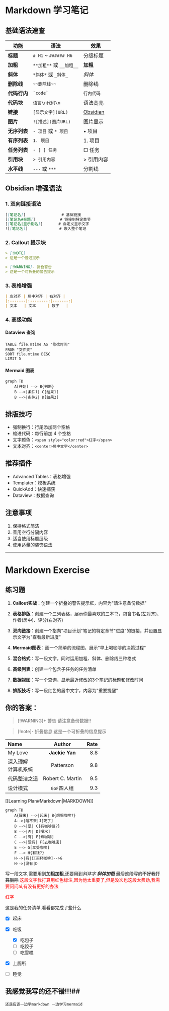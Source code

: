 # Markdown 学习笔记

## 基础语法速查

| 功能 | 语法 | 效果 |
|------|------|------|
| **标题** | `# H1` ~ `###### H6` | 分级标题 |
| **加粗** | `**加粗**` 或 `__加粗__` | **加粗** |
| **斜体** | `*斜体*` 或 `_斜体_` | *斜体* |
| **删除线** | `~~删除线~~` | ~~删除线~~ |
| **代码行内** | `` `code` `` | `行内代码` |
| **代码块** | ````语言\n代码\n```` | 语法高亮 |
| **链接** | `[显示文字](URL)` | [Obsidian](https://obsidian.md) |
| **图片** | `![描述](图片URL)` | 图片显示 |
| **无序列表** | `- 项目` 或 `* 项目` | • 项目 |
| **有序列表** | `1. 项目` | 1. 项目 |
| **任务列表** | `- [ ] 任务` | □ 任务 |
| **引用块** | `> 引用内容` | > 引用内容 |
| **水平线** | `---` 或 `***` | 分割线 |

## Obsidian 增强语法

### 1. 双向链接语法

```markdown
[[笔记名]]                # 基础链接
[[笔记名#标题]]           # 链接到特定章节
[[笔记名|显示别名]]       # 自定义显示文字
![[笔记名]]              # 嵌入整个笔记
```

### 2. Callout 提示块

```markdown
> [!NOTE] 
> 这是一个普通提示

> [!WARNING]- 折叠警告
> 这是一个可折叠的警告提示
```

### 3. 表格增强

```markdown
| 左对齐 | 居中对齐 | 右对齐 |
|:-------|:--------:|-------:|
| 文本   | 文本     | 数字   |
```

### 4. 高级功能

#### Dataview 查询

```dataview
TABLE file.mtime AS "修改时间"
FROM "文件夹"
SORT file.mtime DESC
LIMIT 5
```

#### Mermaid 图表

```mermaid
graph TD
    A[开始] --> B{判断}
    B -->|条件1| C[结果1]
    B -->|条件2| D[结果2]
```

## 排版技巧

- 强制换行：行尾添加两个空格  
- 缩进代码：每行前加 4 个空格
- 文字颜色：`<span style="color:red">红字</span>`
- 文本对齐：`<center>居中文字</center>`

## 推荐插件

- Advanced Tables：表格增强
- Templater：模板系统
- QuickAdd：快速捕获
- Dataview：数据查询

## 注意事项

1. 保持格式简洁
2. 善用空行分隔内容
3. 适当使用标题层级
4. 使用适量的装饰语法

---

# Markdown Exercise

## 练习题

1. **Callout实战**：创建一个折叠的警告提示框，内容为"请注意备份数据"

2. **表格排版**：创建一个三列表格，展示你最喜欢的三本书，包含书名(左对齐)、作者(居中)、评分(右对齐)

3. **双向链接**：创建一个指向"项目计划"笔记的特定章节"进度"的链接，并设置显示文字为"查看最新进度"

4. **Mermaid图表**：画一个简单的流程图，展示"早上喝咖啡的决策过程"

5. **混合格式**：写一段文字，同时运用加粗、斜体、删除线三种格式

6. **高级列表**：创建一个包含子任务的任务清单

7. **数据视图**：写一个查询，显示最近修改的3个笔记的标题和修改时间

8. **排版技巧**：写一段红色的居中文字，内容为"重要提醒"

## 你的答案：

>[!WARNING]+ 警告
>请注意备份数据!!

> [!note]- 折叠信息
> 这是一个可折叠的信息提示

| Name | Author | Rate |
|:------|:------:|------:|
|My Love|**Jackie Yan**   |   8.8   |
| 深入理解<br>计算机系统 | Patterson | 9.8 |
| 代码整洁之道 | Robert C. Martin | 9.5 |
| 设计模式 | `GoF`四人组 | 9.3 |





[[Learning Plan#Markdown|MARKDOWN]]


```mermaid
graph TD
    A{醒来} -->|起床| B{想喝咖啡?}
    A-->|醒不来|J[死了]
    B -->|是| C{有咖啡豆?}
    B -->|否| D[喝水]
    C -->|有| E[煮咖啡]
    C -->|没有| F[去咖啡店]
    E --> G[享受咖啡]
	F --> H{有钱?}
	H-->|有|I[买杯咖啡]-->G
	H-->|没有|D
```


写一段文字,需要用到**加粗加粗**,还要用到*斜体字* ***斜体加粗***
~~最后这段写的不好我打算删除~~
<span style="color:red">
这段文字我打算用红色标注,因为他太重要了,但是没次也这段太费劲,我需要问问ai,有没有更好的办法
</span>

<span style="color:red">红字</span>

这是我的任务清单,看看都完成了些什么
- [X] 起床
- [x] 吃饭
	- [X] 吃包子
	- [ ] 吃饺子
	- [ ] 吃雪糕
- [x] 上厕所
- [ ] 睡觉


## 我感觉我写的还不错!!!##

`还是应该一边学markdown 一边学习mermaid`